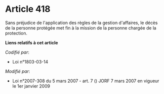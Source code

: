 # Article 418

Sans préjudice de l'application des règles de la gestion d'affaires, le décès de la personne protégée met fin à la mission de
la personne chargée de la protection.

**Liens relatifs à cet article**

_Codifié par_:

  - Loi n°1803-03-14

_Modifié par_:

  - Loi n°2007-308 du 5 mars 2007 - art. 7 () JORF 7 mars 2007 en vigueur le 1er janvier 2009
